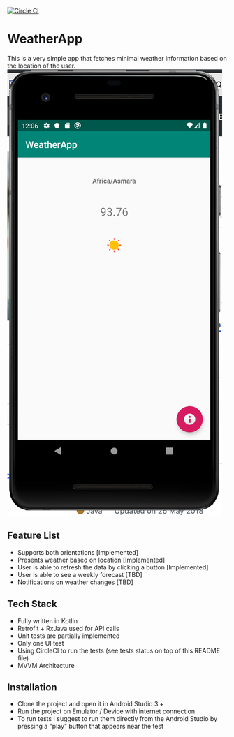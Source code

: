 [![Circle CI](https://circleci.com/gh/ivelius/WeatherApp/tree/master.svg?style=svg)](https://circleci.com/gh/ivelius/WeatherApp/tree/master)
# WeatherApp
This is a very simple app that fetches minimal weather information based on the location of the user.
![](https://github.com/ivelius/WeatherApp/blob/master/screenshots/screenshot.png?raw=true)

## Feature List

  - Supports both orientations [Implemented]
  - Presents weather based on location [Implemented]
  - User is able to refresh the data by clicking a button [Implemented]
  - User is able to see a weekly forecast [TBD]
  - Notifications on weather changes [TBD]

## Tech Stack

  - Fully written in Kotlin
  - Retrofit + RxJava used for API calls
  - Unit tests are partially implemented
  - Only one UI test
  - Using CircleCI to run the tests (see tests status on top of this README file)
  - MVVM Architecture
  
## Installation
  - Clone the project and open it in Android Studio 3.+
  - Run the project on Emulator / Device with internet connection
  - To run tests I suggest to run them directly from the Android Studio by pressing a "play" button that appears near the test